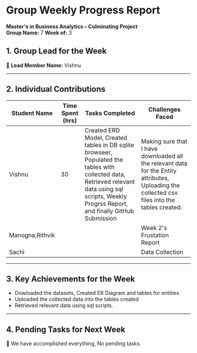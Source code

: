 # Group Weekly Progress Report

**Master's in Business Analytics – Culminating Project**  
**Group Name:** 7
**Week of:** 3 

## 1. Group Lead for the Week
📌 **Lead Member Name:** Vishnu 

---

## 2. Individual Contributions
| **Student Name**  | **Time Spent (hrs)** | **Tasks Completed** | **Challenges Faced** |
|-------------------|-------------------|------------------|-----------------|
|Vishnu  | 30  | Created ERD Model, Created tables in DB sqlite browseer, Populated the tables with collected data, Retrieved relevant data using sql scripts, Weekly Progrss Report, and finally GitHub Submission | Making sure that I have downloaded all the relevant data for the Entity attributes, Uploading the collected csv files into the tables created.  |
| Manogna,Rithvik| || Week 2's Frustation Report |  |
|Sachi|||Data Collection|


---

## 3. Key Achievements for the Week
- Dowloaded the datasets, Created ER Diagram and tables for entities                                                        
- Uploaded the collected data into the tables created
- Retrieved relevant data using sql scripts.  

---

## 4. Pending Tasks for Next Week
📌 We have accomplished everything, No pending tasks.

